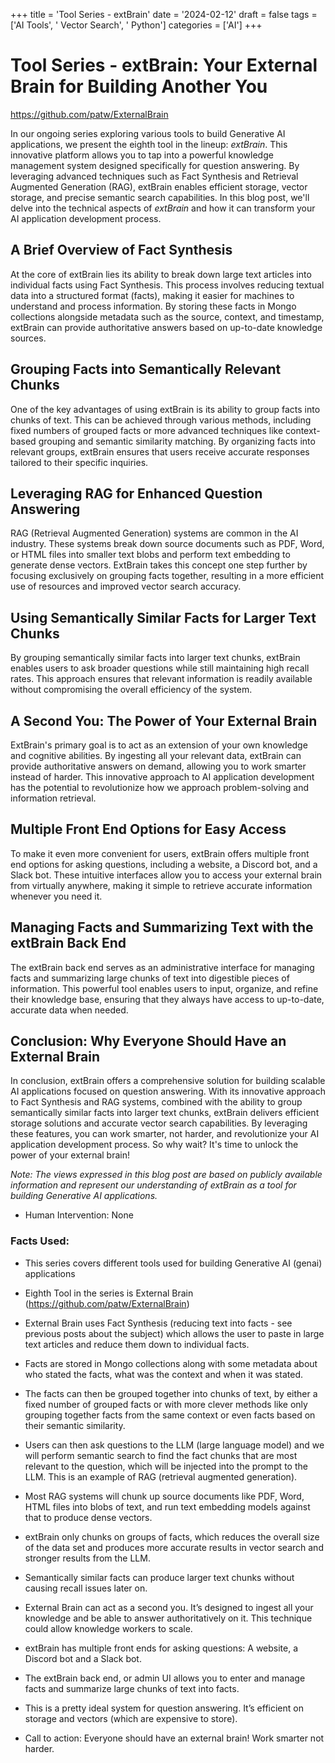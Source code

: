 
+++
title = 'Tool Series - extBrain'
date = '2024-02-12'
draft = false
tags = ['AI Tools', ' Vector Search', ' Python']
categories = ['AI']
+++

 # Tool Series - extBrain: Your External Brain for Building Another You

https://github.com/patw/ExternalBrain

In our ongoing series exploring various tools to build Generative AI applications, we present the eighth tool in the lineup: *extBrain*. This innovative platform allows you to tap into a powerful knowledge management system designed specifically for question answering. By leveraging advanced techniques such as Fact Synthesis and Retrieval Augmented Generation (RAG), extBrain enables efficient storage, vector storage, and precise semantic search capabilities. In this blog post, we'll delve into the technical aspects of *extBrain* and how it can transform your AI application development process.

## A Brief Overview of Fact Synthesis

At the core of extBrain lies its ability to break down large text articles into individual facts using Fact Synthesis. This process involves reducing textual data into a structured format (facts), making it easier for machines to understand and process information. By storing these facts in Mongo collections alongside metadata such as the source, context, and timestamp, extBrain can provide authoritative answers based on up-to-date knowledge sources.

## Grouping Facts into Semantically Relevant Chunks

One of the key advantages of using extBrain is its ability to group facts into chunks of text. This can be achieved through various methods, including fixed numbers of grouped facts or more advanced techniques like context-based grouping and semantic similarity matching. By organizing facts into relevant groups, extBrain ensures that users receive accurate responses tailored to their specific inquiries.

## Leveraging RAG for Enhanced Question Answering

RAG (Retrieval Augmented Generation) systems  are common in the AI industry. These systems break down source documents such as PDF, Word, or HTML files into smaller text blobs and perform text embedding to generate dense vectors. ExtBrain takes this concept one step further by focusing exclusively on grouping facts together, resulting in a more efficient use of resources and improved vector search accuracy.

## Using Semantically Similar Facts for Larger Text Chunks

By grouping semantically similar facts into larger text chunks, extBrain enables users to ask broader questions while still maintaining high recall rates. This approach ensures that relevant information is readily available without compromising the overall efficiency of the system.

## A Second You: The Power of Your External Brain

ExtBrain's primary goal is to act as an extension of your own knowledge and cognitive abilities. By ingesting all your relevant data, extBrain can provide authoritative answers on demand, allowing you to work smarter instead of harder. This innovative approach to AI application development has the potential to revolutionize how we approach problem-solving and information retrieval.

## Multiple Front End Options for Easy Access

To make it even more convenient for users, extBrain offers multiple front end options for asking questions, including a website, a Discord bot, and a Slack bot. These intuitive interfaces allow you to access your external brain from virtually anywhere, making it simple to retrieve accurate information whenever you need it.

## Managing Facts and Summarizing Text with the extBrain Back End

The extBrain back end serves as an administrative interface for managing facts and summarizing large chunks of text into digestible pieces of information. This powerful tool enables users to input, organize, and refine their knowledge base, ensuring that they always have access to up-to-date, accurate data when needed.

## Conclusion: Why Everyone Should Have an External Brain

In conclusion, extBrain offers a comprehensive solution for building scalable AI applications focused on question answering. With its innovative approach to Fact Synthesis and RAG systems, combined with the ability to group semantically similar facts into larger text chunks, extBrain delivers efficient storage solutions and accurate vector search capabilities. By leveraging these features, you can work smarter, not harder, and revolutionize your AI application development process. So why wait? It's time to unlock the power of your external brain!

*Note: The views expressed in this blog post are based on publicly available information and represent our understanding of extBrain as a tool for building Generative AI applications.*
 * Human Intervention: None

### Facts Used:
* This series covers different tools used for building Generative AI (genai) applications
* Eighth Tool in the series is External Brain (https://github.com/patw/ExternalBrain)
* External Brain uses Fact Synthesis (reducing text into facts - see previous posts about the subject) which allows the user to paste in large text articles and reduce them down to individual facts.
* Facts are stored in Mongo collections along with some metadata about who stated the facts, what was the context and when it was stated.
* The facts can then be grouped together into chunks of text, by either a fixed number of grouped facts or with more clever methods like only grouping together facts from the same context or even facts based on their semantic similarity.
* Users can then ask questions to the LLM (large language model) and we will perform semantic search to find the fact chunks that are most relevant to the question, which will be injected into the prompt to the LLM.  This is an example of RAG (retrieval augmented generation).
* Most RAG systems will chunk up source documents like PDF, Word, HTML files into blobs of text, and run text embedding models against that to produce dense vectors.
* extBrain only chunks on groups of facts, which reduces the overall size of the data set and produces more accurate results in vector search and stronger results from the LLM.
* Semantically similar facts can produce larger text chunks without causing recall issues later on.
* External Brain can act as a second you.  It’s designed to ingest all your knowledge and be able to answer authoritatively on it.  This technique could allow knowledge workers to scale.
* extBrain has multiple front ends for asking questions:  A website, a Discord bot and a Slack bot.
* The extBrain back end, or admin UI allows you to enter and manage facts and summarize large chunks of text into facts.
* This is a pretty ideal system for question answering.  It’s efficient on storage and vectors (which are expensive to store).
* Call to action:  Everyone should have an external brain!  Work smarter not harder.
